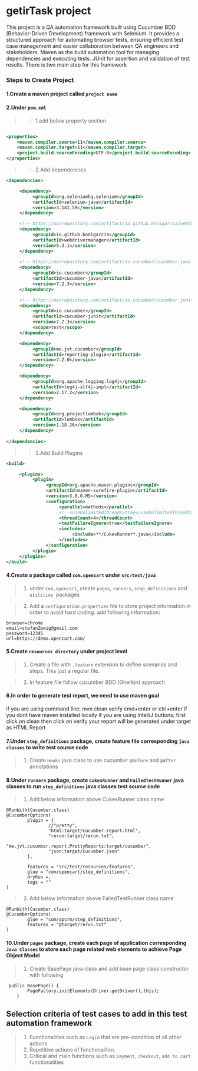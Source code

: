 # getirTask project

This project is a QA automation framework built using Cucumber BDD (Behavior-Driven Development) framework with Selenium. It provides a structured approach for automating browser tests, ensuring efficient test case management and easier collaboration between QA engineers and stakeholders. Maven as the build automation tool for managing dependencies and executing tests. JUnit for assertion and validation of test results. There is two main step for this framework


### Steps to Create Project
#### 1.Create a maven project called `project name`

#### 2.Under `pom.xml`

>> 1.add below property section

```xml

<properties>
    <maven.compiler.source>11</maven.compiler.source>
    <maven.compiler.target>11</maven.compiler.target>
    <project.build.sourceEncoding>UTF-8</project.build.sourceEncoding>
</properties>
```

>> 2.Add dependencies

```xml
<dependencies>

     <dependency>
          <groupId>org.seleniumhq.selenium</groupId>
          <artifactId>selenium-java</artifactId>
          <version>3.141.59</version>
     </dependency>

     <!-- https://mvnrepository.com/artifact/io.github.bonigarcia/webdrivermanager -->
     <dependency>
          <groupId>io.github.bonigarcia</groupId>
          <artifactId>webdrivermanager</artifactId>
          <version>5.3.1</version>
     </dependency>
     
     <!-- https://mvnrepository.com/artifact/io.cucumber/cucumber-java -->
     <dependency>
          <groupId>io.cucumber</groupId>
          <artifactId>cucumber-java</artifactId>
          <version>7.2.3</version>
     </dependency>

     <!-- https://mvnrepository.com/artifact/io.cucumber/cucumber-junit -->
     <dependency>
          <groupId>io.cucumber</groupId>
          <artifactId>cucumber-junit</artifactId>
          <version>7.2.3</version>
          <scope>test</scope>
     </dependency>

     <dependency>
          <groupId>me.jvt.cucumber</groupId>
          <artifactId>reporting-plugin</artifactId>
          <version>7.2.0</version>
     </dependency>

     <dependency>
          <groupId>org.apache.logging.log4j</groupId>
          <artifactId>log4j-slf4j-impl</artifactId>
          <version>2.17.2</version>
     </dependency>

     <dependency>
          <groupId>org.projectlombok</groupId>
          <artifactId>lombok</artifactId>
          <version>1.18.26</version>
     </dependency>
     
</dependencies>
 ```

>> 3.Add Build Plugins

```xml
<build>

     <plugins>
          <plugin>
               <groupId>org.apache.maven.plugins</groupId>
               <artifactId>maven-surefire-plugin</artifactId>
               <version>3.0.0-M5</version>
               <configuration>
                    <parallel>methods</parallel>
                    <!--<useUnlimitedThreads>true</useUnlimitedThreads>-->
                    <threadCount>4</threadCount>
                    <testFailureIgnore>true</testFailureIgnore>
                    <includes>
                         <include>**/CukesRunner*.java</include>
                    </includes>
               </configuration>
          </plugin>
     </plugins>
</build>

```
>

#### 4.Create a package called `com.opencart` under `src/test/java`

> 1. under `com.opencart`, create `pages`, `runners`, `srep_definitions` and `utilities `packages 

> 2. Add a `configuration.properties` file to store project information in order to avoid hard coding.
     add following information:
```
browser=chrome
email=stefanZweig@gmail.com
password=12345
url=https://demo.opencart.com/
```


#### 5.Create `resources directory` under project level 
> 1. Create a file with `.feature` extension to define scenarios and steps. This just a regular file.

> 2. In feature file follow cucumber BDD (Gherkin) approach



#### 6.In order to generate test report, we need to use maven goal

if you are using command line: mvn clean verify cmd+enter or ctrl+enter if you dont have maven installed locally
if you are using IntelliJ buttons;
first click on clean then click on verify
your report will be generated under target as HTML Report

#### 7.Under `step_definitions` package, create feature file corresponding `java classes` to write test source code

> 1. Create `Hooks` java class to use cucumber `@Before` and `@After` annotations


#### 8.Under `runners` package, create `CukesRunner` and `FailedTestRunner` java classes to run `step_definitions` java classes test source code
> 1. Add below information above CukesRunner class name
```
@RunWith(Cucumber.class)
@CucumberOptions(
        plugin = {
                //"pretty",
                "html:target/cucumber-report.html",
                "rerun:target/rerun.txt",
                "me.jvt.cucumber.report.PrettyReports:target/cucumber",
                "json:target/cucumber.json"
        },

        features = "src/test/resources/features",
        glue = "com/opencart/step_definitions",
        dryRun =,
        tags = ""
)
```
> 2. Add below information above FailedTestRunner class name
```
@RunWith(Cucumber.class)
@CucumberOptions(
        glue = "com/apcrm/step_definitions",
        features = "@target/rerun.txt"
)
```

#### 10.Under `pages` package, create each page of application corresponding `Java Classes` to store each page related web elements to achieve Page Object Model
> 1. Create BasePage java class and add base page class constructor with following 
```
 public BasePage() {
        PageFactory.initElements(Driver.getDriver(),this);
    }
```

## Selection criteria of test cases to add in this test automation framework
> 1. Functionalities such as `Login` that are pre-condition of all other actions
> 2. Repetitive actions of functionalities
> 3. Critical and main functions such as `payment`, `checkout`, `add to cart`  functionalities 